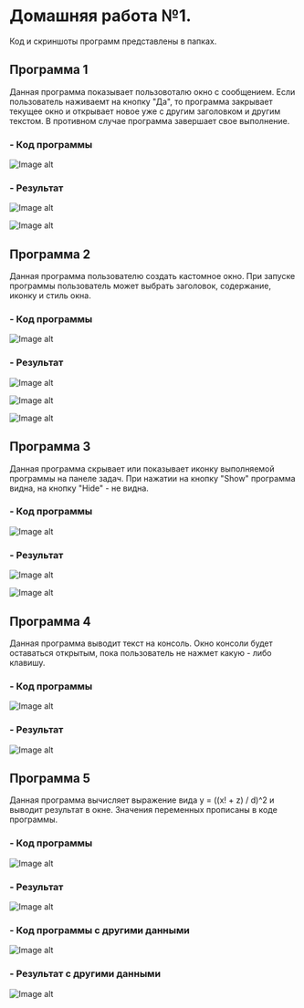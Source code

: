 # Домашняя работа №1.
Код и скриншоты программ представлены в папках.
## Программа 1
Данная программа показывает пользовоталю окно с сообщением. Если пользователь наживаемт на кнопку "Да", то программа закрывает текущее окно и открывает новое уже с другим заголовком и другим текстом. В противном случае программа завершает свое выполнение.

### - Код программы

![Image alt](https://github.com/116j/Algorithms-DataStructures/blob/master/Домашняя%20работа%201/Programm1/code.png)

### - Результат

![Image alt](https://github.com/116j/Algorithms-DataStructures/blob/master/Домашняя%20работа%201/Programm1/exe1.png)

![Image alt](https://github.com/116j/Algorithms-DataStructures/blob/master/Домашняя%20работа%201/Programm1/exe2.png)


## Программа 2
Данная программа пользователю создать кастомное окно. При запуске программы пользователь может выбрать заголовок, содержание, иконку и стиль окна.

### - Код программы 

![Image alt](https://github.com/116j/Algorithms-DataStructures/blob/master/Домашняя%20работа%201/Programm2/code.png)

### - Результат

![Image alt](https://github.com/116j/Algorithms-DataStructures/blob/master/Домашняя%20работа%201/Programm2/exe1.png)

![Image alt](https://github.com/116j/Algorithms-DataStructures/blob/master/Домашняя%20работа%201/Programm2/exe2.png)

![Image alt](https://github.com/116j/Algorithms-DataStructures/blob/master/Домашняя%20работа%201/Programm2/exe3.png)


## Программа 3
Данная программа скрывает или показывает иконку выполняемой программы на панеле задач. При нажатии на кнопку "Show" программа видна, на кнопку "Hide" - не видна.

### - Код программы 

![Image alt](https://github.com/116j/Algorithms-DataStructures/blob/master/Домашняя%20работа%201/Programm3/code.png)

### - Результат

![Image alt](https://github.com/116j/Algorithms-DataStructures/blob/master/Домашняя%20работа%201/Programm3/exe1.png)

![Image alt](https://github.com/116j/Algorithms-DataStructures/blob/master/Домашняя%20работа%201/Programm3/exe2.png)


## Программа 4
Данная программа выводит текст на консоль. Окно консоли будет оставаться открытым, пока пользователь не нажмет какую - либо клавишу.

### - Код программы 

![Image alt](https://github.com/116j/Algorithms-DataStructures/blob/master/Домашняя%20работа%201/Programm4/code.png)

### - Результат

![Image alt](https://github.com/116j/Algorithms-DataStructures/blob/master/Домашняя%20работа%201/Programm4/exe.png)


## Программа 5
Данная программа вычисляет выражение вида y = ((x! + z) / d)^2 и выводит результат в окне. Значения переменных прописаны в коде программы.

### - Код программы 

![Image alt](https://github.com/116j/Algorithms-DataStructures/blob/master/Домашняя%20работа%201/Programm5/code1.png)

### - Результат

![Image alt](https://github.com/116j/Algorithms-DataStructures/blob/master/Домашняя%20работа%201/Programm5/exe1.png)

### - Код программы с другими данными

![Image alt](https://github.com/116j/Algorithms-DataStructures/blob/master/Домашняя%20работа%201/Programm5/code2.png)

### - Результат с другими данными

![Image alt](https://github.com/116j/Algorithms-DataStructures/blob/master/Домашняя%20работа%201/Programm5/exe2.png)
